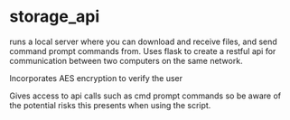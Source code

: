 # storage_api
runs a local server where you can download and receive files, and send command prompt commands from.
Uses flask to create a restful api for communication between two computers on the same network.

Incorporates AES encryption to verify the user

Gives access to api calls such as cmd prompt commands so be aware of the potential risks this presents when using the script.

